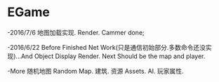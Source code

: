 # EGame
-2016/7/6
地图加载实现.
Render.
Cammer done;

-2016/6/22
Before Finished Net Work(只是通信初始部分.多数命令还没实现)...And Object Display Render.
Next Should be the map and player.

-More
随机地图 Random Map.
建筑.
资源 Assets.
AI.
玩家属性.